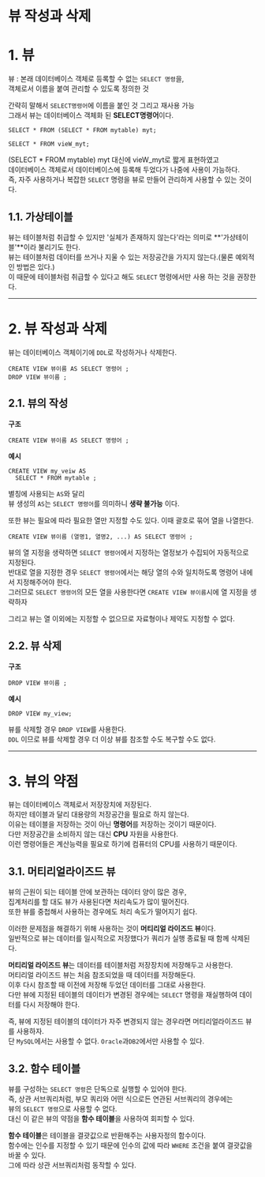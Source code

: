 뷰 작성과 삭제
=======================
# 1. 뷰
뷰 : 본래 데이터베이스 객체로 등록할 수 없는 ```SELECT 명령```을,  
객체로서 이름을 붙여 관리할 수 있도록 정의한 것  
  
간략히 말해서 ```SELECT명령어```에 이름을 붙인 것 그리고 재사용 가능   
그래서 뷰는 데이터베이스 객체화 된 **SELECT명령어**이다.  
```
SELECT * FROM (SELECT * FROM mytable) myt;

SELECT * FROM vieW_myt;
```
(SELECT * FROM mytable) myt 대신에 vieW_myt로 짧게 표현하였고  
데이터베이스 객체로서 데이터베이스에 등록해 두었다가 나중에 사용이 가능하다.   
즉, 자주 사용하거나 복잡한 ```SELECT``` 명령을 뷰로 만들어 관리하게 사용할 수 있는 것이다.  
  
## 1.1. 가상테이블
뷰는 테이블처럼 취급할 수 있지만 '실체가 존재하지 않는다'라는 의미로 **'가상테이블'**이라 불리기도 한다.    
뷰는 테이블처럼 데이터를 쓰거나 지울 수 있는 저장공간을 가지지 않는다.(물론 예외적인 방법은 있다.)     
이 때문에 테이블처럼 취급할 수 있다고 해도 ```SELECT``` 명령에서만 사용 하는 것을 권장한다.       
  
***
# 2. 뷰 작성과 삭제
뷰는 데이터베이스 객체이기에 ```DDL```로 작성하거나 삭제한다.  
```
CREATE VIEW 뷰이름 AS SELECT 명령어 ;
DROP VIEW 뷰이름 ;
```
## 2.1. 뷰의 작성
**구조**
```
CREATE VIEW 뷰이름 AS SELECT 명령어 ;
```
**예시**
```
CREATE VIEW my_veiw AS 
  SELECT * FROM mytable ;
```
별칭에 사용되는 ```AS```와 달리   
뷰 생성의 ```AS```는 ```SELECT 명령어```를 의미하니 **생략 불가능** 이다.      
    
또한 뷰는 필요에 따라 필요한 열만 지정할 수도 있다. 이때 괄호로 묶어 열을 나열한다.  
```
CREATE VIEW 뷰이름 (열명1, 열명2, ...) AS SELECT 명령어 ;
```
뷰의 열 지정을 생략하면 ```SELECT 명령어```에서 지정하는 열정보가 수집되어 자동적으로 지정된다.    
반대로 열을 지정한 경우 ```SELECT 명령어```에서는 해당 열의 수와 일치하도록 명령어 내에서 지정해주어야 한다.    
그러므로 ```SELECT 명령어```의 모든 열을 사용한다면 ```CREATE VIEW 뷰이름```시에 열 지정을 생략하자    
  
그리고 뷰는 열 이외에는 지정할 수 없으므로 자료형이나 제약도 지정할 수 없다.   
  
## 2.2. 뷰 삭제
**구조**
```
DROP VIEW 뷰이름 ;
```
**예시**
```
DROP VIEW my_view;
```
뷰를 삭제할 경우 ```DROP VIEW```를 사용한다.    
```DDL``` 이므로 뷰를 삭제할 경우 더 이상 뷰를 참조할 수도 복구할 수도 없다.    

***
# 3. 뷰의 약점
뷰는 데이터베이스 객체로서 저장장치에 저장된다.    
하지만 테이블과 달리 대용량의 저장공간을 필요로 하지 않는다.    
이유는 테이블을 저장하는 것이 아닌 **명령어**를 저장하는 것이기 때문이다.    
다만 저장공간을 소비하지 않는 대신 **CPU** 자원을 사용한다.  
이런 명령어들은 계산능력을 필요로 하기에 컴퓨터의 CPU를 사용하기 때문이다.  
    
## 3.1. 머티리얼라이즈드 뷰
뷰의 근원이 되는 테이블 안에 보관하는 데이터 양이 많은 경우,      
집계처리를 할 대도 뷰가 사용된다면 처리속도가 많이 떨어진다.        
또한 뷰를 중첩해서 사용하는 경우에도 처리 속도가 떨어지기 쉽다.        
    
이러한 문제점을 해결하기 위해 사용하는 것이 **머티리얼 라이즈드 뷰**이다.    
일반적으로 뷰는 데이터를 일시적으로 저장했다가 쿼리가 실행 종료될 때 함께 삭제된다.    
  
**머티리얼 라이즈드 뷰**는 데이터를 테이블처럼 저장장치에 저장해두고 사용한다.      
머티리얼 라이즈드 뷰는 처음 참조되었을 때 데이터를 저장해둔다.      
이후 다시 참조할 때 이전에 저장해 두었던 데이터를 그대로 사용한다.      
다만 뷰에 지정된 테이블의 데이터가 변경된 경우에는 ```SELECT``` 명령을 재실행하여 데이터를 다시 저장해야 한다.       
     
즉, 뷰에 지정된 테이블의 데이터가 자주 변경되지 않는 경우라면 머티리얼라이즈드 뷰를 사용하자.      
단 ```MySQL```에서는 사용할 수 없다. ```Oracle```과```DB2```에서만 사용할 수 있다.    
  
## 3.2. 함수 테이블
뷰를 구성하는 ```SELECT 명령```은 단독으로 실행할 수 있어야 한다.    
즉, 상관 서브쿼리처럼, 부모 쿼리와 어떤 식으로든 연관된 서브쿼리의 경우에는    
뷰의 ```SELECT 명령```으로 사용할 수 없다.    
대신 이 같은 뷰의 약점을 **함수 테이블**을 사용하여 회피할 수 있다.    
    
**함수 테이블**은 테이블을 결괏값으로 반환해주는 사용자정의 함수이다.    
함수에는 인수를 지정할 수 있기 때문에 인수의 값에 따라 ```WHERE``` 조건을 붙여 결괏값을 바꿀 수 있다.    
그에 따라 상관 서브쿼리처럼 동작할 수 있다.  


